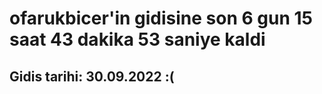 # ofarukbicer'in gidisine son 6 gun 15 saat 43 dakika 53 saniye kaldi

## Gidis tarihi: 30.09.2022 :(